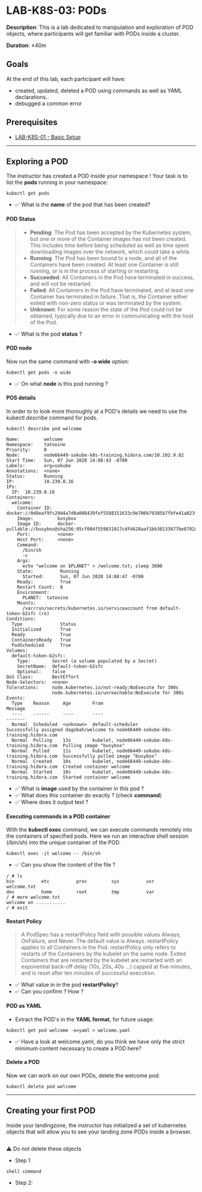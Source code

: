 

# LAB-K8S-03: PODs

**Description**: This is a lab dedicated to manipulation and exploration of POD objects, where participants will get familiar with PODs inside a cluster.

**Duration**: ±40m

## Goals
At the end of this lab, each participant will have:
- created, updated, deleted a POD using commands as well as YAML declarations..
- debugged a common error

## Prerequisites
 - [LAB-K8S-01 - Basic Setup](../LAB-K8S-01/README.MD)

----

## Exploring a POD

The instructor has created a POD inside your namespace ! Your task is to list the **pods** running in your namespace:
``` shell
kubectl get pods
```

- :white_check_mark: What is the **name** of the pod that has been created? 


#### POD Status
> - **Pending**: The Pod has been accepted by the Kubernetes system, but one or more of the Container images has not been created. This includes time before being scheduled as well as time spent downloading images over the network, which could take a while.
> - **Running**: The Pod has been bound to a node, and all of the Containers have been created. At least one Container is still running, or is in the process of starting or restarting.
> - **Succeeded**: All Containers in the Pod have terminated in success, and will not be restarted.
> - **Failed**: All Containers in the Pod have terminated, and at least one Container has terminated in failure. That is, the Container either exited with non-zero status or was terminated by the system.
> - **Unknown**: For some reason the state of the Pod could not be obtained, typically due to an error in communicating with the host of the Pod.
- :white_check_mark: What is the pod **status** ? 

#### POD node
Now run the same command with **-o wide** option:
``` shell
kubectl get pods -o wide
```
- :white_check_mark: On what **node** is this pod running ? 

#### POS details
In order to to look more thoroughly at a POD's details we need to use the kubectl *describe* command for pods.

``` shell
kubectl describe pod welcome
```

``` shell
Name:         welcome
Namespace:    tatooine
Priority:     0
Node:         node66449-sokube-k8s-training.hidora.com/10.102.9.82
Start Time:   Sun, 07 Jun 2020 14:08:43 -0700
Labels:       org=sokube
Annotations:  <none>
Status:       Running
IP:           10.239.0.16
IPs:
  IP:  10.239.0.16
Containers:
  welcome:
    Container ID:  docker://0d8eaf9fc29d4a7d0a008439fef5588151633c9e706b79385b7fbfe41a023faa
    Image:         busybox
    Image ID:      docker-pullable://busybox@sha256:95cf004f559831017cdf4628aaf1bb30133677be8702a8c5f2994629f637a209
    Port:          <none>
    Host Port:     <none>
    Command:
      /bin/sh
      -c
    Args:
      echo "welcome on $PLANET" > /welcome.txt; sleep 3600
    State:          Running
      Started:      Sun, 07 Jun 2020 14:08:47 -0700
    Ready:          True
    Restart Count:  0
    Environment:
      PLANET:  tatooine
    Mounts:
      /var/run/secrets/kubernetes.io/serviceaccount from default-token-b2sfc (ro)
Conditions:
  Type              Status
  Initialized       True 
  Ready             True 
  ContainersReady   True 
  PodScheduled      True 
Volumes:
  default-token-b2sfc:
    Type:        Secret (a volume populated by a Secret)
    SecretName:  default-token-b2sfc
    Optional:    false
QoS Class:       BestEffort
Node-Selectors:  <none>
Tolerations:     node.kubernetes.io/not-ready:NoExecute for 300s
                 node.kubernetes.io/unreachable:NoExecute for 300s
Events:
  Type    Reason     Age        From                                               Message
  ----    ------     ----       ----                                               -------
  Normal  Scheduled  <unknown>  default-scheduler                                  Successfully assigned dagobah/welcome to node66449-sokube-k8s-training.hidora.com
  Normal  Pulling    13s        kubelet, node66449-sokube-k8s-training.hidora.com  Pulling image "busybox"
  Normal  Pulled     11s        kubelet, node66449-sokube-k8s-training.hidora.com  Successfully pulled image "busybox"
  Normal  Created    10s        kubelet, node66449-sokube-k8s-training.hidora.com  Created container welcome
  Normal  Started    10s        kubelet, node66449-sokube-k8s-training.hidora.com  Started container welcome
```

- :white_check_mark: What is **image** used by the container in this pod ?
- :white_check_mark: What does this container do exactly ? (check **command**)
- :white_check_mark: Where does it output text ?

#### Executing commands in a POD container

With the **kubectl exec** command, we can execute commands remotely into the containers of specified pods. Here we run an interactive shell session (/bin/sh) into the unique container of the POD.

``` shell
kubectl exec -it welcome -- /bin/sh
```

- :white_check_mark: Can you show the content of the file ?
``` shell
/ # ls
bin          etc          proc         sys          usr          welcome.txt
dev          home         root         tmp          var
/ # more welcome.txt
welcome on ...........
/ # exit
```
#### Restart Policy

> A PodSpec has a restartPolicy field with possible values Always, OnFailure, and Never. The default value is Always. restartPolicy applies to all Containers in the Pod. restartPolicy only refers to restarts of the Containers by the kubelet on the same node. Exited Containers that are restarted by the kubelet are restarted with an exponential back-off delay (10s, 20s, 40s …) capped at five minutes, and is reset after ten minutes of successful execution.

- :white_check_mark: What value in in the pod **restartPolicy**?
- :white_check_mark: Can you confirm ? How ?

#### POD as YAML

- Extract the POD's in the **YAML format**, for future usage:

``` shell 
kubectl get pod welcome -o=yaml > welcome.yaml
``` 

- :white_check_mark: Have a look at welcome.yaml, do you think we have only the strict minimum content necessary to create a POD here?

#### Delete a POD
Now we can work on our own PODs, delete the welcome pod:

``` shell 
kubectl delete pod welcome
``` 

----
## Creating your first POD

Inside your landingzone, the instructor has initialized a set of kubernetes objects that will allow you to see your landing zone PODs inside a browser.
``` shell
```
:warning: Do not delete these objects

- Step 1

``` shell 
shell command
``` 

- Step 2:
